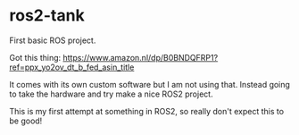 # ros2-tank

First basic ROS project.

Got this thing: https://www.amazon.nl/dp/B0BNDQFRP1?ref=ppx_yo2ov_dt_b_fed_asin_title

It comes with its own custom software but I am not using that. Instead going to take the hardware and try make a nice ROS2 project.

This is my first attempt at something in ROS2, so really don't expect this to be good!
